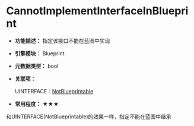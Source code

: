﻿# CannotImplementInterfaceInBlueprint

- **功能描述：** 指定该接口不能在蓝图中实现

- **引擎模块：** Blueprint

- **元数据类型：** bool

- **关联项：** 

  UINTERFACE：[NotBlueprintable](../../Specifier/UINTERFACE/Blueprint/NotBlueprintable/NotBlueprintable.md)

- **常用程度：** ★★★

和UINTERFACE(NotBlueprintable)的效果一样，指定不能在蓝图中继承
